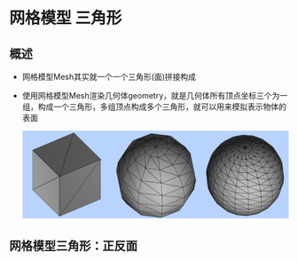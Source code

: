 # 网格模型 三角形

## 概述

+ 网格模型Mesh其实就一个一个三角形(面)拼接构成
+ 使用网格模型Mesh渲染几何体geometry，就是几何体所有顶点坐标三个为一组，构成一个三角形，多组顶点构成多个三角形，就可以用来模拟表示物体的表面

  ![三角形](../../images/三角形.jpg)

## 网格模型三角形：正反面
